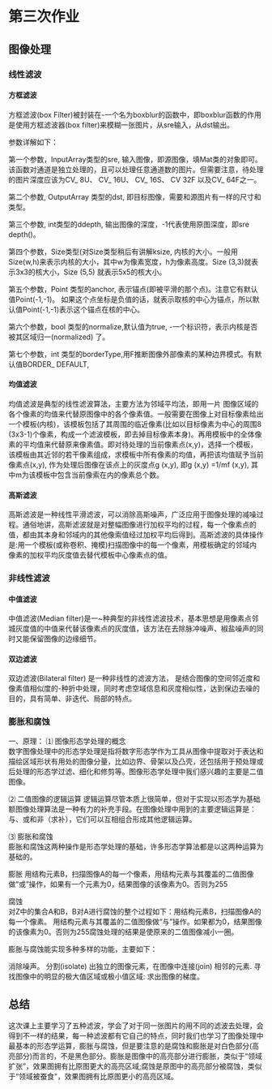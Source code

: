 # 第三次作业
## 图像处理
### 线性滤波
#### 方框滤波

方框滤波(box Filter)被封装在-一个名为boxblur的函数中，即boxblur函数的作用是使用方框滤波器(box filter)来模糊一张图片，从sre输入，从dst输出。

参数详解如下：

第一个参数，InputArray类型的sre, 输入图像，即源图像，填Mat类的对象即可。该函数对通道是独立处理的，且可以处理任意通道数的图片。但需要注意，待处理的图片深度应该为CV_ 8U、 CV_ 16U、 CV_ 16S、 CV 32F
以及CV_ 64F之一。

第二个参数, OutputArray 类型的dst, 即目标图像，需要和源图片有一样的尺寸和类型。

第三个参数, int类型的ddepth, 输出图像的深度，-1代表使用原图深度，即sre depth()。  

第四个参数，Size类型(对Size类型稍后有讲解ksize, 内核的大小。一般用Size(w,h)来表示内核的大小，其中w为像素宽度，h为像素高度。Size (3,3)就表示3x3的核大小，Size (5,5) 就表示5x5的核大小。  

第五个参数，Point 类型的anchor, 表示锚点(即被平滑的那个点)。注意它有默认值Point(-1,-1)。 如果这个点坐标是负值的话，就表示取核的中心为锚点，所以默认值Point(-1,-1)表示这个锚点在核的中心。

第六个参数，bool 类型的normalize,默认值为true, -一个标识符，表示内核是否被其区域归一(normalized) 了。

第七个参数，int 类型的borderType,用F推断图像外部像素的某种边界模式。有默认值BORDER_ DEFAULT, 

#### 均值滤波

均值滤波是典型的线性滤波算法，主要方法为邻域平均法，即用一片 图像区域的各个像素的均值来代替原图像中的各个像素值。一般需要在图像上对目标像素给出一个模板(内核)，该模板包括了其周围的临近像素(比如以目标像素为中心的周围8 (3x3-1)个像素，构成一个滤波模板，即去掉目标像素本身)。再用模板中的全体像素的平均值来代替原来像素值。即对待处理的当前像素点(x,y)，选择一个模板，该模板由其近邻的若干像素组成，求模板中所有像素的均值，再把该均值赋予当前像素点(x,y), 作为处理后图像在该点上的灰度点g (x,y), 即g (x,y) =1/mf (x,y), 其中m为该模板中包含当前像索在内的像素总个数。

#### 高斯滤波

高斯滤波是一种线性平滑滤波，可以消除高斯噪声，广泛应用于图像处理的减噪过程。通俗地讲，高斯滤波就是对整幅图像进行加权平均的过程，每一个像素点的值，都由其本身和邻域内的其他像索值经过加权平均后得到。高斯滤波的具体操作是:用一个模板(或称卷积、掩模)扫描图像中的每一个像素，用模板确定的邻域内像素的加权平均灰度值去替代模板中心像素点的值。

### 非线性滤波

#### 中值滤波
中值滤波(Median filter)是一~种典型的非线性滤波技术，基本思想是用像素点邻城灰度值的中值来代替该像素点的灰度值，该方法在去除脉冲噪声、椒盐噪声的同时又能保留图像的边缘细节。

#### 双边滤波
双边滤波(Bilateral filter) 是一种非线性的滤波方法， 是结合图像的空间邻近度和像素值相似度的-种折中处理，同时考虑空域信息和灰度相似性，达到保边去噪的目的，具有简单、非迭代、局部的特点。

### 膨胀和腐蚀

一、原理：
⑴ 图像形态学处理的概念       
数字图像处理中的形态学处理是指将数字形态学作为工具从图像中提取对于表达和描绘区域形状有用处的图像分量，比如边界、骨架以及凸壳，还包括用于预处理或后处理的形态学过滤、细化和修剪等。图像形态学处理中我们感兴趣的主要是二值图像。

⑵ 二值图像的逻辑运算
逻辑运算尽管本质上很简单，但对于实现以形态学为基础额图像处理算法是一种有力的补充手段。在图像处理中用到的主要逻辑运算是：与、或和非（求补），它们可以互相组合形成其他逻辑运算。

⑶ 膨胀和腐蚀        
膨胀和腐蚀这两种操作是形态学处理的基础，许多形态学算法都是以这两种运算为基础的。

膨胀
用结构元素B，扫描图像A的每一个像素，用结构元素与其覆盖的二值图像做“或”操作，如果有一个元素为0，结果图像的该像素为0。否则为255

腐蚀    
对Z中的集合A和B，B对A进行腐蚀的整个过程如下：用结构元素B，扫描图像A的每一个像素。 用结构元素与其覆盖的二值图像做“与”操作。如果都为0，结果图像的该像素为0。否则为255腐蚀处理的结果是使原来的二值图像减小一圈。

膨胀与腐蚀能实现多种多样的功能，主要如下：

消除噪声。
分割(isolate) 出独立的图像元素，在图像中连接(join) 相邻的元素.
寻找图像中的明显的极大值区域或极小值区域:
求出图像的梯度。


## 总结
这次课上主要学习了五种滤波，学会了对于同一张图片的用不同的滤波去处理，会得到不一样的结果，每一种滤波都有它自己的特点，同时我们也学习了图像处理中最基本的形态学运算，膨胀与腐蚀，但是要注意的是腐蚀和膨胀是对白色部分(高亮部分)而言的，不是黑色部分。膨胀是图像中的高亮部分进行膨胀，类似于“领域扩张”，效果图拥有比原图更大的高亮区域;腐蚀是原图中的高亮部分被腐蚀，类似于“领域被蚕食"，效果图拥有比原图更小的高亮区域。


